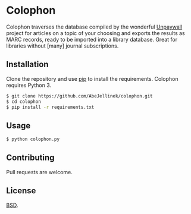 # Colophon

Colophon traverses the database compiled by the wonderful [Unpaywall](https://unpaywall.org/) project for articles on a topic of your choosing and exports the results as MARC records, ready to be imported into a library database. Great for libraries without [many] journal subscriptions.

## Installation

Clone the repository and use [pip](https://pip.pypa.io/en/stable/) to install the requirements. Colophon requires Python 3.

```bash
$ git clone https://github.com/AbeJellinek/colophon.git
$ cd colophon
$ pip install -r requirements.txt
```

## Usage

```bash
$ python colophon.py
```

## Contributing
Pull requests are welcome.

## License
[BSD](https://opensource.org/licenses/BSD-3-Clause).
